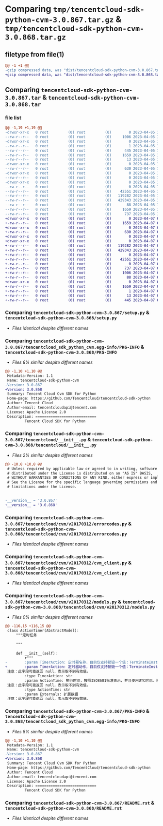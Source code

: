 # Comparing `tmp/tencentcloud-sdk-python-cvm-3.0.867.tar.gz` & `tmp/tencentcloud-sdk-python-cvm-3.0.868.tar.gz`

## filetype from file(1)

```diff
@@ -1 +1 @@
-gzip compressed data, was "dist/tencentcloud-sdk-python-cvm-3.0.867.tar", last modified: Wed Apr  5 16:26:48 2023, max compression
+gzip compressed data, was "dist/tencentcloud-sdk-python-cvm-3.0.868.tar", last modified: Fri Apr  7 00:25:50 2023, max compression
```

## Comparing `tencentcloud-sdk-python-cvm-3.0.867.tar` & `tencentcloud-sdk-python-cvm-3.0.868.tar`

### file list

```diff
@@ -1,19 +1,19 @@
-drwxr-xr-x   0 root         (0) root         (0)        0 2023-04-05 16:26:48.000000 tencentcloud-sdk-python-cvm-3.0.867/
--rw-r--r--   0 root         (0) root         (0)     1006 2023-04-05 16:26:48.000000 tencentcloud-sdk-python-cvm-3.0.867/setup.py
-drwxr-xr-x   0 root         (0) root         (0)        0 2023-04-05 16:26:48.000000 tencentcloud-sdk-python-cvm-3.0.867/tencentcloud_sdk_python_cvm.egg-info/
--rw-r--r--   0 root         (0) root         (0)        1 2023-04-05 16:26:48.000000 tencentcloud-sdk-python-cvm-3.0.867/tencentcloud_sdk_python_cvm.egg-info/dependency_links.txt
--rw-r--r--   0 root         (0) root         (0)      445 2023-04-05 16:26:48.000000 tencentcloud-sdk-python-cvm-3.0.867/tencentcloud_sdk_python_cvm.egg-info/SOURCES.txt
--rw-r--r--   0 root         (0) root         (0)     1659 2023-04-05 16:26:48.000000 tencentcloud-sdk-python-cvm-3.0.867/tencentcloud_sdk_python_cvm.egg-info/PKG-INFO
--rw-r--r--   0 root         (0) root         (0)       13 2023-04-05 16:26:48.000000 tencentcloud-sdk-python-cvm-3.0.867/tencentcloud_sdk_python_cvm.egg-info/top_level.txt
-drwxr-xr-x   0 root         (0) root         (0)        0 2023-04-05 16:26:48.000000 tencentcloud-sdk-python-cvm-3.0.867/tencentcloud/
--rw-r--r--   0 root         (0) root         (0)      630 2023-04-05 16:26:48.000000 tencentcloud-sdk-python-cvm-3.0.867/tencentcloud/__init__.py
-drwxr-xr-x   0 root         (0) root         (0)        0 2023-04-05 16:26:48.000000 tencentcloud-sdk-python-cvm-3.0.867/tencentcloud/cvm/
--rw-r--r--   0 root         (0) root         (0)        0 2023-04-05 16:26:48.000000 tencentcloud-sdk-python-cvm-3.0.867/tencentcloud/cvm/__init__.py
-drwxr-xr-x   0 root         (0) root         (0)        0 2023-04-05 16:26:48.000000 tencentcloud-sdk-python-cvm-3.0.867/tencentcloud/cvm/v20170312/
--rw-r--r--   0 root         (0) root         (0)        0 2023-04-05 16:26:48.000000 tencentcloud-sdk-python-cvm-3.0.867/tencentcloud/cvm/v20170312/__init__.py
--rw-r--r--   0 root         (0) root         (0)    42551 2023-04-05 16:26:48.000000 tencentcloud-sdk-python-cvm-3.0.867/tencentcloud/cvm/v20170312/errorcodes.py
--rw-r--r--   0 root         (0) root         (0)   119282 2023-04-05 16:26:48.000000 tencentcloud-sdk-python-cvm-3.0.867/tencentcloud/cvm/v20170312/cvm_client.py
--rw-r--r--   0 root         (0) root         (0)   429343 2023-04-05 16:26:48.000000 tencentcloud-sdk-python-cvm-3.0.867/tencentcloud/cvm/v20170312/models.py
--rw-r--r--   0 root         (0) root         (0)       88 2023-04-05 16:26:48.000000 tencentcloud-sdk-python-cvm-3.0.867/setup.cfg
--rw-r--r--   0 root         (0) root         (0)     1659 2023-04-05 16:26:48.000000 tencentcloud-sdk-python-cvm-3.0.867/PKG-INFO
--rw-r--r--   0 root         (0) root         (0)      737 2023-04-05 16:26:48.000000 tencentcloud-sdk-python-cvm-3.0.867/README.rst
+drwxr-xr-x   0 root         (0) root         (0)        0 2023-04-07 00:25:50.000000 tencentcloud-sdk-python-cvm-3.0.868/
+-rw-r--r--   0 root         (0) root         (0)     1659 2023-04-07 00:25:50.000000 tencentcloud-sdk-python-cvm-3.0.868/PKG-INFO
+drwxr-xr-x   0 root         (0) root         (0)        0 2023-04-07 00:25:50.000000 tencentcloud-sdk-python-cvm-3.0.868/tencentcloud/
+-rw-r--r--   0 root         (0) root         (0)      630 2023-04-07 00:25:50.000000 tencentcloud-sdk-python-cvm-3.0.868/tencentcloud/__init__.py
+drwxr-xr-x   0 root         (0) root         (0)        0 2023-04-07 00:25:50.000000 tencentcloud-sdk-python-cvm-3.0.868/tencentcloud/cvm/
+drwxr-xr-x   0 root         (0) root         (0)        0 2023-04-07 00:25:50.000000 tencentcloud-sdk-python-cvm-3.0.868/tencentcloud/cvm/v20170312/
+-rw-r--r--   0 root         (0) root         (0)   119282 2023-04-07 00:25:50.000000 tencentcloud-sdk-python-cvm-3.0.868/tencentcloud/cvm/v20170312/cvm_client.py
+-rw-r--r--   0 root         (0) root         (0)   429343 2023-04-07 00:25:50.000000 tencentcloud-sdk-python-cvm-3.0.868/tencentcloud/cvm/v20170312/models.py
+-rw-r--r--   0 root         (0) root         (0)        0 2023-04-07 00:25:50.000000 tencentcloud-sdk-python-cvm-3.0.868/tencentcloud/cvm/v20170312/__init__.py
+-rw-r--r--   0 root         (0) root         (0)    42551 2023-04-07 00:25:50.000000 tencentcloud-sdk-python-cvm-3.0.868/tencentcloud/cvm/v20170312/errorcodes.py
+-rw-r--r--   0 root         (0) root         (0)        0 2023-04-07 00:25:50.000000 tencentcloud-sdk-python-cvm-3.0.868/tencentcloud/cvm/__init__.py
+-rw-r--r--   0 root         (0) root         (0)      737 2023-04-07 00:25:50.000000 tencentcloud-sdk-python-cvm-3.0.868/README.rst
+-rw-r--r--   0 root         (0) root         (0)     1006 2023-04-07 00:25:50.000000 tencentcloud-sdk-python-cvm-3.0.868/setup.py
+-rw-r--r--   0 root         (0) root         (0)       88 2023-04-07 00:25:50.000000 tencentcloud-sdk-python-cvm-3.0.868/setup.cfg
+drwxr-xr-x   0 root         (0) root         (0)        0 2023-04-07 00:25:50.000000 tencentcloud-sdk-python-cvm-3.0.868/tencentcloud_sdk_python_cvm.egg-info/
+-rw-r--r--   0 root         (0) root         (0)     1659 2023-04-07 00:25:50.000000 tencentcloud-sdk-python-cvm-3.0.868/tencentcloud_sdk_python_cvm.egg-info/PKG-INFO
+-rw-r--r--   0 root         (0) root         (0)        1 2023-04-07 00:25:50.000000 tencentcloud-sdk-python-cvm-3.0.868/tencentcloud_sdk_python_cvm.egg-info/dependency_links.txt
+-rw-r--r--   0 root         (0) root         (0)       13 2023-04-07 00:25:50.000000 tencentcloud-sdk-python-cvm-3.0.868/tencentcloud_sdk_python_cvm.egg-info/top_level.txt
+-rw-r--r--   0 root         (0) root         (0)      445 2023-04-07 00:25:50.000000 tencentcloud-sdk-python-cvm-3.0.868/tencentcloud_sdk_python_cvm.egg-info/SOURCES.txt
```

### Comparing `tencentcloud-sdk-python-cvm-3.0.867/setup.py` & `tencentcloud-sdk-python-cvm-3.0.868/setup.py`

 * *Files identical despite different names*

### Comparing `tencentcloud-sdk-python-cvm-3.0.867/tencentcloud_sdk_python_cvm.egg-info/PKG-INFO` & `tencentcloud-sdk-python-cvm-3.0.868/PKG-INFO`

 * *Files 8% similar despite different names*

```diff
@@ -1,10 +1,10 @@
 Metadata-Version: 1.1
 Name: tencentcloud-sdk-python-cvm
-Version: 3.0.867
+Version: 3.0.868
 Summary: Tencent Cloud Cvm SDK for Python
 Home-page: https://github.com/TencentCloud/tencentcloud-sdk-python
 Author: Tencent Cloud
 Author-email: tencentcloudapi@tencent.com
 License: Apache License 2.0
 Description: ============================
         Tencent Cloud SDK for Python
```

### Comparing `tencentcloud-sdk-python-cvm-3.0.867/tencentcloud/__init__.py` & `tencentcloud-sdk-python-cvm-3.0.868/tencentcloud/__init__.py`

 * *Files 2% similar despite different names*

```diff
@@ -10,8 +10,8 @@
 # Unless required by applicable law or agreed to in writing, software
 # distributed under the License is distributed on an "AS IS" BASIS,
 # WITHOUT WARRANTIES OR CONDITIONS OF ANY KIND, either express or implied.
 # See the License for the specific language governing permissions and
 # limitations under the License.
 
 
-__version__ = '3.0.867'
+__version__ = '3.0.868'
```

### Comparing `tencentcloud-sdk-python-cvm-3.0.867/tencentcloud/cvm/v20170312/errorcodes.py` & `tencentcloud-sdk-python-cvm-3.0.868/tencentcloud/cvm/v20170312/errorcodes.py`

 * *Files identical despite different names*

### Comparing `tencentcloud-sdk-python-cvm-3.0.867/tencentcloud/cvm/v20170312/cvm_client.py` & `tencentcloud-sdk-python-cvm-3.0.868/tencentcloud/cvm/v20170312/cvm_client.py`

 * *Files identical despite different names*

### Comparing `tencentcloud-sdk-python-cvm-3.0.867/tencentcloud/cvm/v20170312/models.py` & `tencentcloud-sdk-python-cvm-3.0.868/tencentcloud/cvm/v20170312/models.py`

 * *Files 0% similar despite different names*

```diff
@@ -116,15 +116,15 @@
 class ActionTimer(AbstractModel):
     """定时任务
 
     """
 
     def __init__(self):
         r"""
-        :param TimerAction: 定时器名称，目前仅支持销毁一个值：TerminateInstances。
+        :param TimerAction: 定时器动作，目前仅支持销毁一个值：TerminateInstances。
 注意：此字段可能返回 null，表示取不到有效值。
         :type TimerAction: str
         :param ActionTime: 执行时间，按照ISO8601标准表示，并且使用UTC时间。格式为 YYYY-MM-DDThh:mm:ssZ。例如 2018-05-29T11:26:40Z，执行时间必须大于当前时间5分钟。
 注意：此字段可能返回 null，表示取不到有效值。
         :type ActionTime: str
         :param Externals: 扩展数据
 注意：此字段可能返回 null，表示取不到有效值。
```

### Comparing `tencentcloud-sdk-python-cvm-3.0.867/PKG-INFO` & `tencentcloud-sdk-python-cvm-3.0.868/tencentcloud_sdk_python_cvm.egg-info/PKG-INFO`

 * *Files 8% similar despite different names*

```diff
@@ -1,10 +1,10 @@
 Metadata-Version: 1.1
 Name: tencentcloud-sdk-python-cvm
-Version: 3.0.867
+Version: 3.0.868
 Summary: Tencent Cloud Cvm SDK for Python
 Home-page: https://github.com/TencentCloud/tencentcloud-sdk-python
 Author: Tencent Cloud
 Author-email: tencentcloudapi@tencent.com
 License: Apache License 2.0
 Description: ============================
         Tencent Cloud SDK for Python
```

### Comparing `tencentcloud-sdk-python-cvm-3.0.867/README.rst` & `tencentcloud-sdk-python-cvm-3.0.868/README.rst`

 * *Files identical despite different names*

